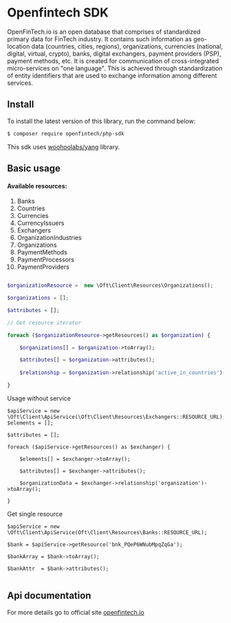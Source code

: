 # Openfintech SDK
OpenFinTech.io is an open database that comprises of standardized primary data for FinTech industry.
It contains such information as geo-location data (countries, cities, regions), organizations, currencies (national, digital, virtual, crypto), banks, digital exchangers, payment providers (PSP), payment methods, etc.
It is created for communication of cross-integrated micro-services on "one language". This is achieved through standardization of entity identifiers that are used to exchange information among different services.
 
## Install 

To install the latest version of this library, run the command below:

```bash
$ composer require openfintech/php-sdk
```
This sdk uses [woohoolabs/yang](https://github.com/woohoolabs/yang)  library.

## Basic usage

#### Available resources:

1. Banks
1. Countries
1. Currencies
1. CurrencyIssuers
1. Exchangers
1. OrganizationIndustries
1. Organizations
1. PaymentMethods
1. PaymentProcessors
1. PaymentProviders

```php

$organizationResource =  new \Oft\Client\Resources\Organizations();

$organizations = [];

$attributes = [];

// Get resource iterator

foreach ($organizationResource->getResources() as $organization) {

    $organizations[] = $organization->toArray();

    $attributes[] = $organization->attributes();
    
    $relationship = $organization->relationship('active_in_countries')->toArray();

}
```


Usage without service 
```
$apiService = new \Oft\Client\ApiService(\Oft\Client\Resources\Exchangers::RESOURCE_URL);
$elements = [];

$attributes = [];

foreach ($apiService->getResources() as $exchanger) {

    $elements[] = $exchanger->toArray();

    $attributes[] = $exchanger->attributes();

    $organizationData = $exchanger->relationship('organization')->toArray();

}
```
Get single resource 
```
$apiService = new \Oft\Client\ApiService(Oft\Client\Resources\Banks::RESOURCE_URL);

$bank = $apiService->getResource('bnk_PQeP6WNubMpqZqGa'); 

$bankArray = $bank->toArray();

$bankAttr  = $bank->attributes();


```
## Api documentation 

For more details go to official site [openfintech.io](https://api.openfintech.io)


